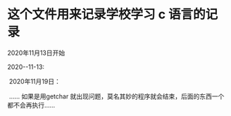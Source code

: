 # 这个文件用来记录学校学习 c 语言的记录

2020年11月13日开始



2020--11-13:

​	2020年11月19日：

​		……  如果是用getchar   就出现问题，莫名其妙的程序就会结束，后面的东西一个都不会再执行……

